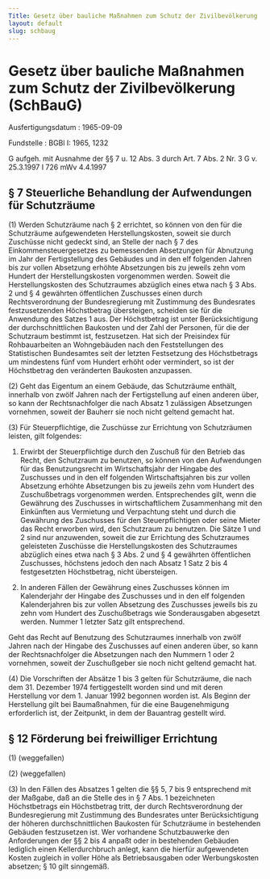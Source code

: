 ```yaml
---
Title: Gesetz über bauliche Maßnahmen zum Schutz der Zivilbevölkerung
layout: default
slug: schbaug
---
```


# Gesetz über bauliche Maßnahmen zum Schutz der Zivilbevölkerung (SchBauG)

Ausfertigungsdatum
:   1965-09-09

Fundstelle
:   BGBl I: 1965, 1232

G aufgeh. mit Ausnahme der §§ 7 u. 12 Abs. 3 durch Art. 7 Abs. 2 Nr. 3
G v. 25.3.1997 I 726 mWv 4.4.1997


## § 7 Steuerliche Behandlung der Aufwendungen für Schutzräume

(1) Werden Schutzräume nach § 2 errichtet, so können von den für die
Schutzräume aufgewendeten Herstellungskosten, soweit sie durch
Zuschüsse nicht gedeckt sind, an Stelle der nach § 7 des
Einkommensteuergesetzes zu bemessenden Absetzungen für Abnutzung im
Jahr der Fertigstellung des Gebäudes und in den elf folgenden Jahren
bis zur vollen Absetzung erhöhte Absetzungen bis zu jeweils zehn vom
Hundert der Herstellungskosten vorgenommen werden. Soweit die
Herstellungskosten des Schutzraumes abzüglich eines etwa nach § 3 Abs.
2 und § 4 gewährten öffentlichen Zuschusses einen durch
Rechtsverordnung der Bundesregierung mit Zustimmung des Bundesrates
festzusetzenden Höchstbetrag übersteigen, scheiden sie für die
Anwendung des Satzes 1 aus. Der Höchstbetrag ist unter
Berücksichtigung der durchschnittlichen Baukosten und der Zahl der
Personen, für die der Schutzraum bestimmt ist, festzusetzen. Hat sich
der Preisindex für Rohbauarbeiten an Wohngebäuden nach den
Feststellungen des Statistischen Bundesamtes seit der letzten
Festsetzung des Höchstbetrags um mindestens fünf vom Hundert erhöht
oder vermindert, so ist der Höchstbetrag den veränderten Baukosten
anzupassen.

(2) Geht das Eigentum an einem Gebäude, das Schutzräume enthält,
innerhalb von zwölf Jahren nach der Fertigstellung auf einen anderen
über, so kann der Rechtsnachfolger die nach Absatz 1 zulässigen
Absetzungen vornehmen, soweit der Bauherr sie noch nicht geltend
gemacht hat.

(3) Für Steuerpflichtige, die Zuschüsse zur Errichtung von
Schutzräumen leisten, gilt folgendes:

1.  Erwirbt der Steuerpflichtige durch den Zuschuß für den Betrieb das
    Recht, den Schutzraum zu benutzen, so können von den Aufwendungen für
    das Benutzungsrecht im Wirtschaftsjahr der Hingabe des Zuschusses und
    in den elf folgenden Wirtschaftsjahren bis zur vollen Absetzung
    erhöhte Absetzungen bis zu jeweils zehn vom Hundert des Zuschußbetrags
    vorgenommen werden. Entsprechendes gilt, wenn die Gewährung des
    Zuschusses in wirtschaftlichem Zusammenhang mit den Einkünften aus
    Vermietung und Verpachtung steht und durch die Gewährung des
    Zuschusses für den Steuerpflichtigen oder seine Mieter das Recht
    erworben wird, den Schutzraum zu benutzen. Die Sätze 1 und 2 sind nur
    anzuwenden, soweit die zur Errichtung des Schutzraumes geleisteten
    Zuschüsse die Herstellungskosten des Schutzraumes abzüglich eines etwa
    nach § 3 Abs. 2 und § 4 gewährten öffentlichen Zuschusses, höchstens
    jedoch den nach Absatz 1 Satz 2 bis 4 festgesetzten Höchstbetrag,
    nicht übersteigen.


2.  In anderen Fällen der Gewährung eines Zuschusses können im
    Kalenderjahr der Hingabe des Zuschusses und in den elf folgenden
    Kalenderjahren bis zur vollen Absetzung des Zuschusses jeweils bis zu
    zehn vom Hundert des Zuschußbetrags wie Sonderausgaben abgesetzt
    werden. Nummer 1 letzter Satz gilt entsprechend.



Geht das Recht auf Benutzung des Schutzraumes innerhalb von zwölf
Jahren nach der Hingabe des Zuschusses auf einen anderen über, so kann
der Rechtsnachfolger die Absetzungen nach den Nummern 1 oder 2
vornehmen, soweit der Zuschußgeber sie noch nicht geltend gemacht hat.

(4) Die Vorschriften der Absätze 1 bis 3 gelten für Schutzräume, die
nach dem 31. Dezember 1974 fertiggestellt worden sind und mit deren
Herstellung vor dem 1. Januar 1992 begonnen worden ist. Als Beginn der
Herstellung gilt bei Baumaßnahmen, für die eine Baugenehmigung
erforderlich ist, der Zeitpunkt, in dem der Bauantrag gestellt wird.


## § 12 Förderung bei freiwilliger Errichtung

(1) (weggefallen)

(2) (weggefallen)

(3) In den Fällen des Absatzes 1 gelten die §§ 5, 7 bis 9 entsprechend
mit der Maßgabe, daß an die Stelle des in § 7 Abs. 1 bezeichneten
Höchstbetrags ein Höchstbetrag tritt, der durch Rechtsverordnung der
Bundesregierung mit Zustimmung des Bundesrates unter Berücksichtigung
der höheren durchschnittlichen Baukosten für Schutzräume in
bestehenden Gebäuden festzusetzen ist. Wer vorhandene Schutzbauwerke
den Anforderungen der §§ 2 bis 4 anpaßt oder in bestehenden Gebäuden
lediglich einen Kellerdurchbruch anlegt, kann die hierfür
aufgewendeten Kosten zugleich in voller Höhe als Betriebsausgaben oder
Werbungskosten absetzen; § 10 gilt sinngemäß.

